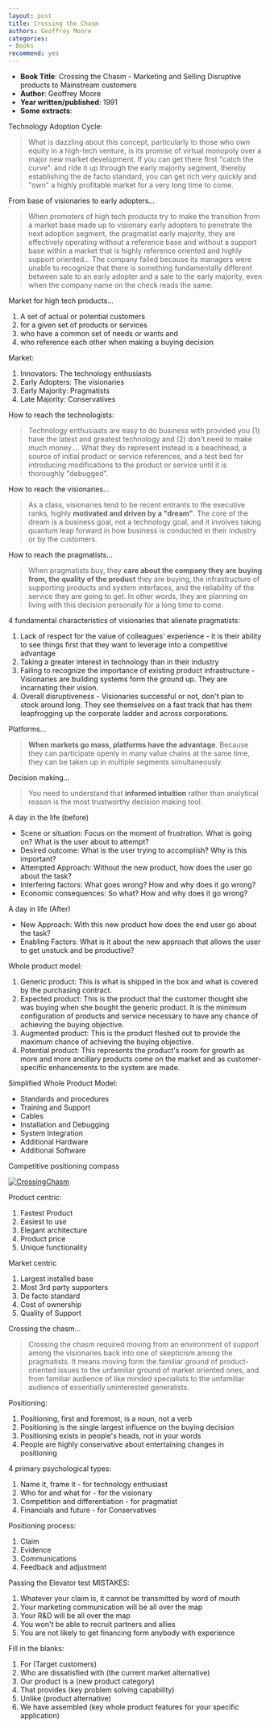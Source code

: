 ```yaml
---
layout: post
title: Crossing the Chasm
authors: Geoffrey Moore
categories:
- Books
recommend: yes
---
```


- **Book Title**: Crossing the Chasm - Marketing and Selling Disruptive products to Mainstream customers
- **Author**: Geoffrey Moore
- **Year written/published**: 1991
- **Some extracts**:

Technology Adoption Cycle:

> What is dazzling about this concept, particularly to those who own equity in a high-tech venture, is its promise of virtual monopoly over a major new market development. If you can get there first "catch the curve". and ride it up through the early majority segment, thereby establishing the de facto standard, you can get rich very quickly and "own" a highly profitable market for a very long time to come.

From base of visionaries to early adopters...

> When promoters of high tech products try to make the transition from a market base made up to visionary early adopters to penetrate the next adoption segment, the pragmatist early majority, they are effectively operating without a reference base and without a support base within a market that is highly reference oriented and highly support oriented... The company failed because its managers were unable to recognize that there is something fundamentally different between sale to an early adopter and a sale to the early majority, even when the company name on the check reads the same.

Market for high tech products...

1. A set of actual or potential customers
2. for a given set of products or services
3. who have a common set of needs or wants and
4. who reference each other when making a buying decision

Market:

1. Innovators: The technology enthusiasts
2. Early Adopters: The visionaries
3. Early Majority: Pragmatists
4. Late Majority: Conservatives

How to reach the technologists:

> Technology enthusiasts are easy to do business with provided you (1) have the latest and greatest technology and (2) don't need to make much money.... What they do represent instead is a beachhead, a source of initial product or service references, and a test bed for introducing modifications to the product or service until it is thoroughly "debugged".

How to reach the visionaries...

> As a class, visionaries tend to be recent entrants to the executive ranks, highly **motivated and driven by a "dream"**. The core of the dream is a business goal, not a technology goal, and it involves taking quantum leap forward in how business is conducted in their industry or by the customers.

How to reach the pragmatists...

> When pragmatists buy, they **care about the company they are buying from, the quality of the product** they are buying, the infrastructure of supporting products and system interfaces, and the reliability of the service they are going to get. In other words, they are planning on living with this decision personally for a long time to come.

4 fundamental characteristics of visionaries that alienate pragmatists:

1. Lack of respect for the value of colleagues' experience - it is their ability to see things first that they want to leverage into a competitive advantage
2. Taking a greater interest in technology than in their industry
3. Failing to recognize the importance of existing product infrastructure - Visionaries are building systems form the ground up. They are incarnating their vision.
4. Overall disruptiveness - Visionaries successful or not, don't plan to stock around long. They see themselves on a fast track that has them leapfrogging up the corporate ladder and across corporations.

Platforms...

> **When markets go mass, platforms have the advantage**. Because they can participate openly in many value chains at the same time, they can be taken up in multiple segments simultaneously.

Decision making...

> You need to understand that **informed intuition** rather than analytical reason is the most trustworthy decision making tool.

A day in the life (before)

- Scene or situation: Focus on the moment of frustration. What is going on? What is the user about to attempt?
- Desired outcome: What is the user trying to accomplish? Why is this important?
- Attempted Approach: Without the new product, how does the user go about the task?
- Interfering factors: What goes wrong? How and why does it go wrong?
- Economic consequences: So what? How and why does it go wrong?

A day in life (After)

- New Approach: With this new product how does the end user go about the task?
- Enabling Factors: What is it about the new approach that allows the user to get unstuck and be productive?

Whole product model:

1. Generic product: This is what is shipped in the box and what is covered by the purchasing contract.
2. Expected product: This is the product that the customer thought she was buying when she bought the generic product. It is the minimum configuration of products and service necessary to have any chance of achieving the buying objective.
3. Augmented product: This is the product fleshed out to provide the maximum chance of achieving the buying objective.
4. Potential product: This represents the product's room for growth as more and more ancillary products come on the market and as customer-specific enhancements to the system are made.

Simplified Whole Product Model:

- Standards and procedures
- Training and Support
- Cables
- Installation and Debugging
- System Integration
- Additional Hardware
- Additional Software

Competitive positioning compass

[ ![](/img/CrossingChasm.jpg "CrossingChasm") ](http://share.sayan.ee/files/CrossingChasm.jpg)

Product centric:

1. Fastest Product
2. Easiest to use
3. Elegant architecture
4. Product price
5. Unique functionality

Market centric

1. Largest installed base
2. Most 3rd party supporters
3. De facto standard
4. Cost of ownership
5. Quality of Support

Crossing the chasm...

> Crossing the chasm required moving from an environment of support among the visionaries back into one of skepticism among the pragmatists. It means moving form the familiar ground of product-oriented issues to the unfamiliar ground of market oriented ones, and from familiar audience of like minded specialists to the unfamiliar audience of essentially uninterested generalists.

Positioning:

1. Positioning, first and foremost, is a noun, not a verb
2. Positioning is the single largest influence on the buying decision
3. Positioning exists in people's heads, not in your words
4. People are highly conservative about entertaining changes in positioning

4 primary psychological types:

1. Name it, frame it - for technology enthusiast
2. Who for and what for - for the visionary
3. Competition and differentiation - for pragmatist
4. Financials and future - for Conservatives

Positioning process:

1. Claim
2. Evidence
3. Communications
4. Feedback and adjustment

Passing the Elevator test MISTAKES:

1. Whatever your claim is, it cannot be transmitted by word of mouth
2. Your marketing communication will be all over the map
3. Your R&D will be all over the map
4. You won't be able to recruit partners and allies
5. You are not likely to get financing form anybody with experience

Fill in the blanks:

1. For (Target customers)
2. Who are dissatisfied with (the current market alternative)
3. Our product is a (new product category)
4. That provides (key problem solving capability)
5. Unlike (product alternative)
6. We have assembled (key whole product features for your specific application)
